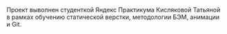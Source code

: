 Проект выволнен студенткой Яндекс Практикума  Кисляковой Татьяной в рамках обучению статической верстки, методологии БЭМ, анимации и Git.
